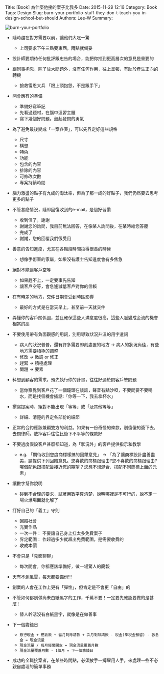 Title: [Book] 為什麼他接的案子比我多
Date: 2015-11-29 12:16
Category: Book
Tags: Design
Slug: burn-your-portfolio-stuff-they-don-t-teach-you-in-design-school-but-should
Authors: Lee-W
Summary: 


![burn-your-portfolio](http://pic.eslite.com/Upload/Product/201403/m/635309876178920000.jpg)

<!--more-->

- 隨時趕在對方需要以前，讓他們大吃一驚
	- 上司要求下午三點要東西，兩點就備妥

- 設計師要期待任何批評跟忠告的場合，能把你推到更高層次的意見是重要的

- 跟同事抱怨，除了放大問題外，沒有任何作用，往上呈報，有助於產生正向的轉機
	- 搶救雷恩大兵 「跟上頭抱怨，不是跟手下」

- 開會應有的準備
	- 準備好寫筆記
	- 先看過題材，在腦中溫習主題
	- 寫下幾個好問題，鼓起發問的勇氣

- 為了避免最後變成「一案各表」，可以先界定好這些規格
	- 尺寸
	- 構想
	- 特色
	- 功能
	- 包含的內容
	- 排除的內容
	- 可修改次數
	- 專案持續時間

- 腦力激盪的點子有九成的淘汰率，但為了那一成的好點子，我們仍然要去思考更多的點子

- 不管甚麼情況，隨即回復收到的e-mail，是個好習慣
	- 收到信了，謝謝
	- 謝謝您的詢問，我目前無法回答，在像某人詢問後，在某時給您答覆
	- 完成了
	- 謝謝，您的回覆我們很受用

- 善意的告知進度，尤其在各階段時間拉得很長的時候
	- 想像手術室的家屬，如果沒有護士告知進度會有多焦急

- 絕對不能讓客戶空等
	- 如果趕不上，一定要事先告知
	- 讓客戶空等，會急遽減低客戶對你的信賴

- 在有時差的地方，交件日期會受到時區影響
	- 最好的方式是在當天早上，甚至前一天就交件

- 弄懂你的客戶關係圖，並且確保這些人滿意度很高，這些人脈變成金流的機會相當的高

- 不要使用帶有負面觀感的用詞，別用導致狀況升溫的用字遣詞
	- 病人的狀況普普，還有許多需要即刻處置的地方 → 病人的狀況尚佳，有些地方需要積極的調整
	- 修改 → 微調 or 修正
	- 趕緊 → 積極處理
	- 問題 → 要素

- 料想到顧客的需求，預先執行你的計畫，往往好過於問客戶笨問題
	- 當你察覺到客戶花了一個鐘頭在談話，聲音有點沙啞，不要問要不要喝水，而是找個機會插話:「你等一下，我去拿杯水」

- 撰寫提案時，絕對不能出現「等等」或「及其他等等」
	- 詳細、清楚的界定各部份的細節

- 正常的合約應該兼顧雙方的利益。如果有一份奇怪的條款，別傻傻的簽下去，去問律師。放掉客戶往往比簽下不平等的條款好

- 不要過度假設客戶甚麼都知道，為「狀況外」的客戶提供指示和教學
	- e.g. 「期待收到您度商標樣搞的回饋意見」 → 「為了讓商標設計盡善盡美，請提供下列回饋意見。您喜歡的商標跟理由?您不喜歡的商標跟理由?哪個配色跟搭配最接近您的期望？您想不想混合、搭配不同商標上面的元素」

- 讓數字幫你說明
	- 碰到不合理的要求，試著用數字算清楚，說明哪裡是不可行的，說不定一場火爆場面就化解了

- 訂好自己的「義工」守則
	- 回饋社會
	- 充實作品
	- 一次一件： 不要讓自己身上扛太多免費案子
	- 界定範圍： 作超過多少就超出免費範圍，是需要收費的
	- 收成本價

- 不會只是「見面聊聊」
	- 每次開會，你都應該準備好，做一場驚人的簡報

- 天有不測風雲，每天都要備份!!!

- 創業的人會在工作上更有「彈性」，但肯定是不會更「自由」的

- 不管如何都別做尚未白紙黑字的工作，千萬不要！一定要先確認要做的是甚麼！
	- 替人幹活沒有白紙黑字，就像是在做善事

- 下一個籌錢日 
	- `銀行現金 + 應收款 + 當月剩餘請款 + 次月剩餘請款 - 稅金(季稅金預留) - 救急金 = 現金流量`
	- `現金流量 / 每月經常開支 = 現金流量覆蓋月數`
	- `現金流量覆蓋月數 - 1個月 = 下一個籌錢日`

- 成功的全職接案者，在某些時間點，必須放手一搏雇用人手，來處理一些不必親自處理的簡單事務